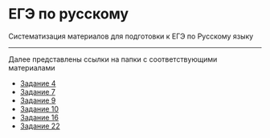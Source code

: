 # ЕГЭ по русскому

Систематизация материалов для подготовки к ЕГЭ по Русскому языку

---

Далее представлены ссылки на папки с соответствующими материалами

* [Задание 4](https://github.com/vdnrobo/russianEGE/tree/master/4)
* [Задание 7](https://github.com/vdnrobo/russianEGE/tree/master/7)
* [Задание 9](https://github.com/vdnrobo/russianEGE/tree/master/9)
* [Задание 10](https://github.com/vdnrobo/russianEGE/tree/master/10)
* [Задание 16](https://github.com/vdnrobo/russianEGE/tree/master/16)
* [Задание 22](https://github.com/vdnrobo/russianEGE/tree/master/22)
